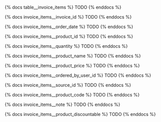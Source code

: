 {% docs table__invoice_items %}
TODO
{% enddocs %}

{% docs invoice_items__invoice_id %}
TODO
{% enddocs %}

{% docs invoice_items__order_date %}
TODO
{% enddocs %}

{% docs invoice_items__product_id %}
TODO
{% enddocs %}

{% docs invoice_items__quantity %}
TODO
{% enddocs %}

{% docs invoice_items__product_name %}
TODO
{% enddocs %}

{% docs invoice_items__product_price %}
TODO
{% enddocs %}

{% docs invoice_items__ordered_by_user_id %}
TODO
{% enddocs %}

{% docs invoice_items__source_id %}
TODO
{% enddocs %}

{% docs invoice_items__product_code %}
TODO
{% enddocs %}

{% docs invoice_items__note %}
TODO
{% enddocs %}

{% docs invoice_items__product_discountable %}
TODO
{% enddocs %}
